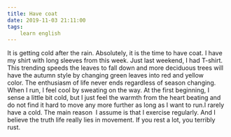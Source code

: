 ```yaml
---
title: Have coat
date: 2019-11-03 21:11:00
tags:
    learn english
---
```

It is getting cold after the rain. Absolutely, it is the time to have coat. I have my shirt with long sleeves from this week. Just last weekend, I had T-shirt. This trending speeds the leaves to fall down and more deciduous trees will have the autumn style by changing green leaves into red and yellow color. The enthusiasm of life never ends regardless of season changing. When I run, I feel cool by sweating on the way. At the first beginning, I sense a little bit cold, but I just feel the warmth from the heart beating and do not find it hard to move any more further as long as I want to run.I rarely have a cold. The main reason  I assume is that I exercise regularly. And I believe the truth life really lies in movement. If you rest a lot, you terribly rust.